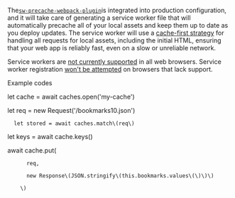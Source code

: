 The[`sw-precache-webpack-plugin`](https://github.com/goldhand/sw-precache-webpack-plugin)is integrated into production configuration, and it will take care of generating a service worker file that will automatically precache all of your local assets and keep them up to date as you deploy updates. The service worker will use a [cache-first strategy](https://developers.google.com/web/fundamentals/instant-and-offline/offline-cookbook/#cache-falling-back-to-network) for handling all requests for local assets, including the initial HTML, ensuring that your web app is reliably fast, even on a slow or unreliable network.

Service workers are [not currently supported](https://jakearchibald.github.io/isserviceworkerready/) in all web browsers. Service worker registration [won't be attempted](https://github.com/facebook/create-react-app/blob/master/packages/react-scripts/template/src/registerServiceWorker.js) on browsers that lack support.

Example codes

let cache = await caches.open\('my-cache'\)

 let req = new Request\('/bookmarks10.json'\)

      let stored = await caches.match\(req\)

let keys = await cache.keys\(\)



 await cache.put\(

          req,

          new Response\(JSON.stringify\(this.bookmarks.values\(\)\)\)

        \)

